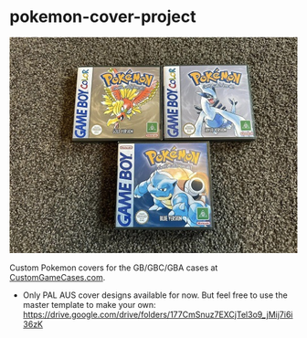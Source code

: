 # pokemon-cover-project

<p align="center">
  <img src="/docs/example.jpg" />
</p>

Custom Pokemon covers for the GB/GBC/GBA cases at [CustomGameCases.com](https://www.customgamecases.com/online-store/Gameboy-Gameboy-Color-Gameboy-Advance-GB-GBC-GBA-c133115504).

- Only PAL AUS cover designs available for now. But feel free to use the master template to make your own:
https://drive.google.com/drive/folders/177CmSnuz7EXCjTel3o9_jMij7i6i36zK
